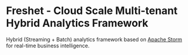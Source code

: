 Freshet - Cloud Scale Multi-tenant Hybrid Analytics Framework
=============================================================

Hybrid (Streaming + Batch) analytics framework based on [Apache Storm](https://storm.incubator.apache.org) for real-time business intelligence.
